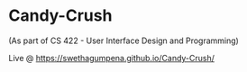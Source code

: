 # Candy-Crush

(As part of CS 422 - User Interface Design and Programming)

Live @ https://swethagumpena.github.io/Candy-Crush/
